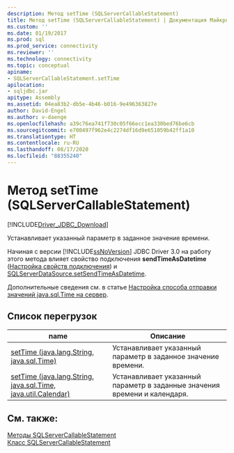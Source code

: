 ```yaml
---
description: Метод setTime (SQLServerCallableStatement)
title: Метод setTime (SQLServerCallableStatement) | Документация Майкрософт
ms.custom: ''
ms.date: 01/19/2017
ms.prod: sql
ms.prod_service: connectivity
ms.reviewer: ''
ms.technology: connectivity
ms.topic: conceptual
apiname:
- SQLServerCallableStatement.setTime
apilocation:
- sqljdbc.jar
apitype: Assembly
ms.assetid: 04ea83b2-db5e-4b46-b016-9e496363827e
author: David-Engel
ms.author: v-daenge
ms.openlocfilehash: a39c76ea741f730c05f66ecc1ea330bed76be6cb
ms.sourcegitcommit: e700497f962e4c2274df16d9e651059b42ff1a10
ms.translationtype: HT
ms.contentlocale: ru-RU
ms.lasthandoff: 08/17/2020
ms.locfileid: "88355240"
---
```

# <a name="settime-method-sqlservercallablestatement"></a>Метод setTime (SQLServerCallableStatement)
[!INCLUDE[Driver_JDBC_Download](../../../includes/driver_jdbc_download.md)]

  Устанавливает указанный параметр в заданное значение времени.  
  
 Начиная с версии [!INCLUDE[ssNoVersion](../../../includes/ssnoversion-md.md)] JDBC Driver 3.0 на работу этого метода влияет свойство подключения **sendTimeAsDatetime** ([Настройка свойств подключения](../../../connect/jdbc/setting-the-connection-properties.md)) и [SQLServerDataSource.setSendTimeAsDatetime](../../../connect/jdbc/reference/setsendtimeasdatetime-method-sqlserverdatasource.md).  
  
 Дополнительные сведения см. в статье [Настройка способа отправки значений java.sql.Time на сервер](../../../connect/jdbc/configuring-how-java-sql-time-values-are-sent-to-the-server.md).  
  
## <a name="overload-list"></a>Список перегрузок  
  
|name|Описание|  
|----------|-----------------|  
|[setTime (java.lang.String, java.sql.Time)](../../../connect/jdbc/reference/settime-method-java-lang-string-java-sql-time.md)|Устанавливает указанный параметр в заданное значение времени.|  
|[setTime (java.lang.String, java.sql.Time, java.util.Calendar)](../../../connect/jdbc/reference/settime-method-java-lang-string-java-sql-time-java-util-calendar.md)|Устанавливает указанный параметр в заданные значения времени и календаря.|  
  
## <a name="see-also"></a>См. также:  
 [Методы SQLServerCallableStatement](../../../connect/jdbc/reference/sqlservercallablestatement-methods.md)   
 [Класс SQLServerCallableStatement](../../../connect/jdbc/reference/sqlservercallablestatement-class.md)  
  
  
